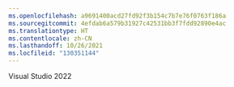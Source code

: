 ```yaml
---
ms.openlocfilehash: a9691400acd27fd92f3b154c7b7e76f0763f186a
ms.sourcegitcommit: 4efdab6a579b31927c42531bb3f7fdd92890e4ac
ms.translationtype: HT
ms.contentlocale: zh-CN
ms.lasthandoff: 10/26/2021
ms.locfileid: "130351144"
---
```

Visual Studio 2022